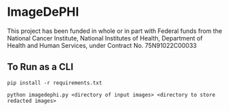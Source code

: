 # ImageDePHI

This project has been funded in whole or in part with Federal funds from the National Cancer Institute, National Institutes of Health, Department of Health and Human Services, under Contract No. 75N91022C00033

## To Run as a CLI

`pip install -r requirements.txt`

`python imagedephi.py <directory of input images> <directory to store redacted images>`
